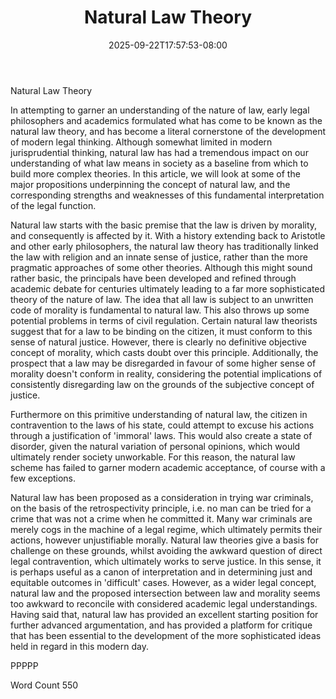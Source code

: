 ﻿---
title: "Natural Law Theory"
date: 2025-09-22T17:57:53-08:00
description: "TXT Tips for Web Success"
featured_image: "/images/TXT.jpg"
tags: ["TXT"]
---

Natural Law Theory

In attempting to garner an understanding of the nature of law, early legal philosophers and academics formulated what has come to be known as the natural law theory, and has become a literal cornerstone of the development of modern legal thinking.  Although somewhat limited in modern jurisprudential thinking, natural law has had a tremendous impact on our understanding of what law means in society as a baseline from which to build more complex theories.  In this article, we will look at some of the major propositions underpinning the concept of natural law, and the corresponding strengths and weaknesses of this fundamental interpretation of the legal function.

Natural law starts with the basic premise that the law is driven by morality, and consequently is affected by it.  With a history extending back to Aristotle and other early philosophers, the natural law theory has traditionally linked the law with religion and an innate sense of justice, rather than the more pragmatic approaches of some other theories.  Although this might sound rather basic, the principals have been developed and refined through academic debate for centuries ultimately leading to a far more sophisticated theory of the nature of law.  The idea that all law is subject to an unwritten code of morality is fundamental to natural law.  This also throws up some potential problems in terms of civil regulation.  Certain natural law theorists suggest that for a law to be binding on the citizen, it must conform to this sense of natural justice.  However, there is clearly no definitive objective concept of morality, which casts doubt over this principle.  Additionally, the prospect that a law may be disregarded in favour of some higher sense of morality doesn't conform in reality, considering the potential implications of consistently disregarding law on the grounds of the subjective concept of justice.  

Furthermore on this primitive understanding of natural law, the citizen in contravention to the laws of his state, could attempt to excuse his actions through a justification of 'immoral' laws.  This would also create a state of disorder, given the natural variation of personal opinions, which would ultimately render society unworkable.  For this reason, the natural law scheme has failed to garner modern academic acceptance, of course with a few exceptions.

Natural law has been proposed as a consideration in trying war criminals, on the basis of the retrospectivity principle, i.e. no man can be tried for a crime that was not a crime when he committed it.  Many war criminals are merely cogs in the machine of a legal regime, which ultimately permits their actions, however unjustifiable morally.  Natural law theories give a basis for challenge on these grounds, whilst avoiding the awkward question of direct legal contravention, which ultimately works to serve justice.  In this sense, it is perhaps useful as a canon of interpretation and in determining just and equitable outcomes in 'difficult' cases.  However, as a wider legal concept, natural law and the proposed intersection between law and morality seems too awkward to reconcile with considered academic legal understandings.  Having said that, natural law has provided an excellent starting position for further advanced argumentation, and has provided a platform for critique that has been essential to the development of the more sophisticated ideas held in regard in this modern day.

PPPPP

Word Count 550

